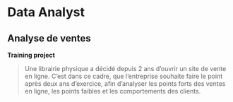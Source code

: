 # Data Analyst
## Analyse de ventes
**Training project**
> Une librairie physique a décidé depuis 2 ans d’ouvrir un site de vente en ligne. C’est dans ce cadre, que l’entreprise souhaite faire le point après deux ans d’exercice, afin d’analyser les points forts des ventes en ligne, les points faibles et les comportements des clients.
